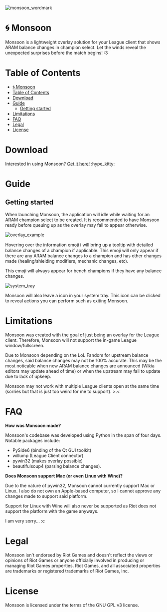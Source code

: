 ![monsoon_wordmark](https://user-images.githubusercontent.com/87099578/193130174-e464d4a6-afa3-453f-a36e-4289acf5f248.png)

# 🌀 Monsoon
Monsoon is a lightweight overlay solution for your League client that shows 
ARAM balance changes in champion select. Let the winds reveal the unexpected 
surprises before the match begins! :3

# Table of Contents
- [🌀 Monsoon](#-monsoon)
- [Table of Contents](#table-of-contents)
- [Download](#download)
- [Guide](#guide)
  - [Getting started](#getting-started)
- [Limitations](#limitations)
- [FAQ](#faq)
- [Legal](#legal)
- [License](#license)

# Download
Interested in using Monsoon? [Get it here!](https://github.com/BlossomiShymae/monsoon/releases) :hype_kitty:

# Guide
## Getting started
When launching Monsoon, the application will idle while waiting for an ARAM 
champion select to be created. It is recommended to have Monsoon ready before 
queuing up as the overlay may fail to appear otherwise.

![overlay_example](https://user-images.githubusercontent.com/87099578/194787986-54506673-fda7-4ee3-a0a0-9c8b72dcd4f9.png)

Hovering over the information emoji ℹ️ will bring up a tooltip with detailed 
balance changes of a champion if applicable. This emoji will only appear if 
there are any ARAM balance changes to a champion and has other changes made 
(healing/shielding modifiers, mechanic changes, etc). 

This emoji will always appear for bench champions if they have any balance 
changes.

![system_tray](https://user-images.githubusercontent.com/87099578/194152388-7e6307e1-b7e6-4d65-8cd5-1df46a5d45bb.png)


Monsoon will also leave a icon in your system tray. This icon can be clicked to 
reveal actions you can perform such as exiting Monsoon.

# Limitations
Monsoon was created with the goal of just being an overlay for the League 
client. Therefore, Monsoon will not support the in-game League window/fullscreen.

Due to Monsoon depending on the LoL Fandom for upstream balance changes, said 
balance changes may not be 100% accurate. This may be the most noticable when 
new ARAM balance changes are announced (Wikia editors may update ahead of time) 
or when the upstream may fail to update due to lack of upkeep.

Monsoon may not work with multiple League clients open at the same time 
(sorries but that is just too weird for me to support). >.<

# FAQ
**How was Monsoon made?**

Monsoon's codebase was developed using Python in the span of four days. 
Notable packages include:
- PySide6 
(binding of the Qt GUI toolkit)
- willump (League Client connector)
- pywin32 
(makes overlay possible)
- beautifulsoup4 (parsing balance changes).

**Does Monsoon support Mac (or even Linux with Wine)?**

Due to the nature of pywin32, Monsoon cannot currently support Mac or Linux. 
I also do not own an Apple-based computer, so I cannot approve any changes made 
to support said platform.

Support for Linux with Wine will also never be supported as Riot does not 
support the platform with the game anyways.

I am very sorry... :c

# Legal
Monsoon isn't endorsed by Riot Games and doesn't reflect the views or opinions of Riot Games or anyone officially involved in producing or managing Riot Games properties. Riot Games, and all associated properties are trademarks or registered trademarks of Riot Games, Inc.

# License
Monsoon is licensed under the terms of the GNU GPL v3 license.
